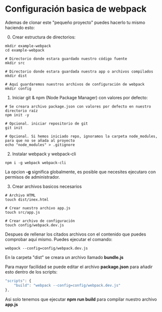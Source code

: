 # Configuración basica de webpack

Ademas de clonar este "pequeño proyecto" puedes hacerlo tu mismo haciendo esto:

0. Crear estructura de directorios:

```shell
mkdir example-webpack
cd example-webpack

# Directorio donde estara guardado nuestro código fuente
mkdir src

# Directorio donde estara guardada nuestra app o archivos compilados
mkdir dist

# Aquí guardaremos nuestros archivos de configuración de webpack
mkdir config
```

1. Iniciar git & npm (Node Package Manager) con valores por defecto:

```shell
# Se creara archivo package.json con valores por defecto en nuestro directorio raíz
npm init -y

# Opcional. iniciar repositorio de git
git init

# Opcional. Si hemos iniciado repo, ignoramos la carpeta node_modules, para que no se añada al proyecto
echo "node_modules" > .gitignore
```

2. Instalar webpack y webpack-cli

```shell
npm i -g webpack webpack-cli
```

La opcion __-g__ significa globalmente, es posible que necesites ejecutaro con permisos de administrador.

3. Crear archivos basicos necesarios

```shell
# Archivo HTML
touch dist/inex.html

# Crear nuestro archivo app.js
touch src/app.js

# Crear archivo de configuración
touch config/webpack.dev.js
```

Despues de rellenar los citados archivos con el contenido que puedes comprobar aquí mismo. Puedes ejecutar el comando:

```shell
webpack --config=config/webpack.dev.js
```

En la carpeta "dist" se creara un archivo llamado __bundle.js__

Para mayor facilidad se puede editar el archivo __package.json__ para añadir esto dentro de los scripts:

```javascript
"scripts": {
    "build": "webpack --config=config/webpack.dev.js"
},
```

Asi solo tenemos que ejecutar __npm run build__ para compilar nuestro archivo __app.js__
